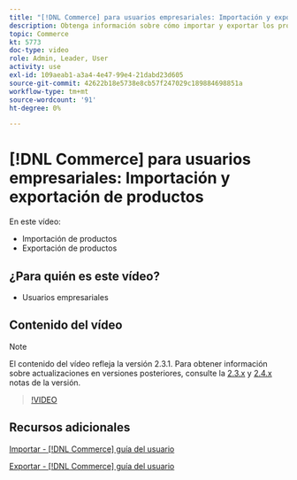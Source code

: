 ```yaml
---
title: "[!DNL Commerce] para usuarios empresariales: Importación y exportación de productos"
description: Obtenga información sobre cómo importar y exportar los productos del catálogo.
topic: Commerce
kt: 5773
doc-type: video
role: Admin, Leader, User
activity: use
exl-id: 109aeab1-a3a4-4e47-99e4-21dabd23d605
source-git-commit: 42622b18e5738e8cb57f247029c189884698851a
workflow-type: tm+mt
source-wordcount: '91'
ht-degree: 0%

---
```


# [!DNL Commerce] para usuarios empresariales: Importación y exportación de productos

En este vídeo:

- Importación de productos
- Exportación de productos

## ¿Para quién es este vídeo?

- Usuarios empresariales

## Contenido del vídeo

>[!NOTE]
>
>El contenido del vídeo refleja la versión 2.3.1. Para obtener información sobre actualizaciones en versiones posteriores, consulte la [ 2.3.x](https://devdocs.magento.com/guides/v2.3/release-notes/bk-release-notes.html) y [2.4.x](https://devdocs.magento.com/guides/v2.4/release-notes/bk-release-notes.html) notas de la versión.

>[!VIDEO](https://video.tv.adobe.com/v/35958?quality=12&learn=on)

## Recursos adicionales

[Importar - [!DNL Commerce] guía del usuario](https://docs.magento.com/user-guide/system/data-import.html)

[Exportar - [!DNL Commerce] guía del usuario](https://docs.magento.com/user-guide/system/data-export.html)
